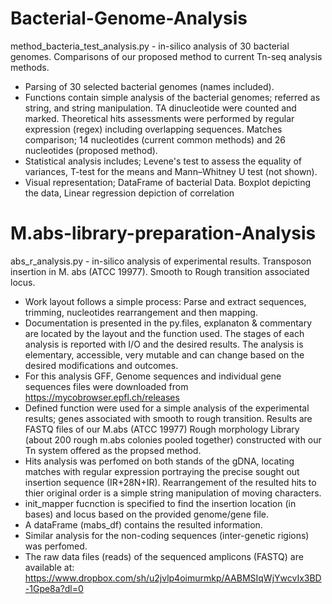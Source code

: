 # Bacterial-Genome-Analysis
method_bacteria_test_analysis.py - in-silico analysis of 30 bacterial genomes. Comparisons of our proposed 
method to current Tn-seq analysis methods.

- Parsing of 30 selected bacterial genomes (names included).
- Functions contain simple analysis of the bacterial genomes; referred as string, and string manipulation. TA dinucleotide 
  were counted and marked. Theoretical hits assessments were performed by regular expression (regex) including overlapping 
  sequences. Matches comparison; 14 nucleotides (current common methods) and 26 nucleotides (proposed method).
- Statistical analysis includes; Levene's test to assess the equality of variances, T-test for the means and
  Mann–Whitney U test (not shown).
- Visual representation; DataFrame of bacterial Data. Boxplot depicting the data, Linear regression depiction of correlation

# M.abs-library-preparation-Analysis
abs_r_analysis.py - in-silico analysis of experimental results. Transposon insertion in M. abs (ATCC 19977). 
Smooth to Rough transition associated locus. 
- Work layout follows a simple process: Parse and extract sequences, trimming, nucleotides rearrangement and then mapping.
- Documentation is presented in the py.files, explanaton & commentary are located by the layout and the function used.
  The stages of each analysis is reported with I/O and the desired results. The analysis is elementary, accessible, very mutable
  and can change based on the desired modifications and outcomes.
- For this analysis GFF, Genome sequences and individual gene sequences files were downloaded
  from https://mycobrowser.epfl.ch/releases
- Defined function were used for a simple analysis of the experimental results; genes associated with smooth to rough transition.
  Results are FASTQ files of our M.abs (ATCC 19977) Rough morphology Library (about 200 rough m.abs colonies pooled together)
  constructed with our Tn system offered as the propsed method. 
- Hits analysis was perfomed on both stands of the gDNA, locating matches with regular expression portraying the precise
  sought out insertion sequence (IR+28N+IR). Rearrangement of the resulted hits to thier original order is a simple string
  manipulation of moving characters. 
- init_mapper fucnction is specified to find the insertion location (in bases) and locus based on the provided genome/gene file. 
- A dataFrame (mabs_df) contains the resulted information.
- Similar analysis for the non-coding sequences (inter-genetic rigions) was perfomed.
- The raw data files (reads) of the sequenced amplicons (FASTQ) are available at:
  https://www.dropbox.com/sh/u2jvlp4oimurmkp/AABMSIqWjYwcvIx3BD-1Gpe8a?dl=0

